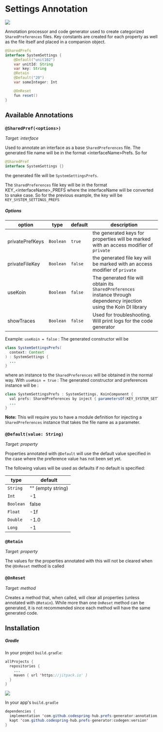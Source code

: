 # Settings Annotation
[![](https://jitpack.io/v/codespring-hub/prefs-generator.svg)](https://jitpack.io/#codespring-hub/prefs-generator)

Annotation processor and code generator used to create categorized `SharedPreferences` files. Key constants are created for each property as well as the file itself and placed in a companion object.

```Java
@SharedPrefs
interface SystemSettings {
    @Default("unit102")
    var unitId: String
    var key: String
    @Retain
    @Default("20")
    var someInteger: Int

    @OnReset
    fun reset()
}
```

## Available Annotations

### `@SharedPref(<options>)`
_Target: interface_

Used to annotate an interface as a base `SharedPreferences` file.  The generated file name will be in the format \<interfaceName>Prefs.  So for 
```Java
@SharedPref
interface SystemSettings {}
```
the generated file will be `SystemSettingsPrefs`. 

The `SharedPreferences` file key will be in the format KEY\_\<interfaceName>\_PREFS where the interfaceName will be converted to snake case.  So for the previous example, the key will be `KEY_SYSTEM_SETTINGS_PREFS`

##### Options
| option | type | default | description |
|---|---|---|---|
|privatePrefKeys|`Boolean`|`true`| the generated keys for properties will be marked with an access modifier of `private`|
|privateFileKey|`Boolean`|`false`| the generated file key will be marked with an access modifier of `private`|
|useKoin|`Boolean`|`false`| The generated file will obtain its `SharedPreferences` instance through dependency injection using the Koin DI library|
|showTraces|`Boolean`|`false`|Used for troubleshooting. Will print logs for the code generator|

Example: `useKoin = false` : The generated constructor will be
```Java
class SystemSettingsPrefs(
  context: Context
) : SystemSettings {
  ...
}
```
where an instance to the `SharedPreferences` will be obtained in the normal way.  With `useKoin = true` : The generated constructor and preferences instance will be :
```Java
class SystemSettingsPrefs : SystemSettings, KoinComponent {
  val prefs: SharedPreferences by inject { parametersOf(KEY_SYSTEM_SETTINGS_PREFS) }
  ...
}

```
**Note:** This will require you to have a module definition for injecting a `SharedPreferences` instance that takes the file name as a parameter.


### `@Default(value: String)`
_Target: property_

Properties annotated with `@Default` will use the default value specified in the case where the preference value has not been set yet.

The following values will be used as defaults if no default is specified:

|type|default|
|--|--|
|`String`| \"\" (empty string)|
|`Int`|-1|
|`Boolean`|false|
|`Float`|-1f|
|`Double`|-1.0|
|`Long`|-1|


### `@Retain`
_Target: property_

The values for the properties annotated with this will not be cleared when the `@OnReset` method is called



### `@OnReset`
_Target: method_

Creates a method that, when called, will clear all properties (unless annotated with `@Retain`). While more than one `OnReset` method can be generated, it is not recommended since each method will have the same generated code.

## Installation
##### Gradle
In your project `build.gradle`:
```Java
allProjects {
  repositories {
    ...
    maven { url 'https://jitpack.io' }
  }
}
```
[![](https://jitpack.io/v/codespring-hub/prefs-generator.svg)](https://jitpack.io/#codespring-hub/prefs-generator)

In your app's `build.gradle`
```Java
dependencies {
  implementation 'com.github.codespring-hub.prefs-generator:annotation:version'
  kapt 'com.github.codespring-hub.prefs-generator:codegen:version'
}
```
